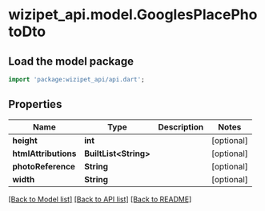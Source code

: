 # wizipet_api.model.GooglesPlacePhotoDto

## Load the model package
```dart
import 'package:wizipet_api/api.dart';
```

## Properties
Name | Type | Description | Notes
------------ | ------------- | ------------- | -------------
**height** | **int** |  | [optional] 
**htmlAttributions** | **BuiltList&lt;String&gt;** |  | [optional] 
**photoReference** | **String** |  | [optional] 
**width** | **String** |  | [optional] 

[[Back to Model list]](../README.md#documentation-for-models) [[Back to API list]](../README.md#documentation-for-api-endpoints) [[Back to README]](../README.md)


